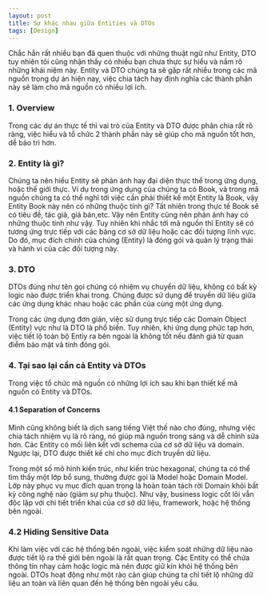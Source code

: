 ```yaml
---
layout: post
title: Sự khác nhau giữa Entities và DTOs
tags: [Design]
---
```

Chắc hẳn rất nhiều bạn đã quen thuộc với những thuật ngữ như Entity, DTO tuy nhiên tôi cũng nhận thấy có nhiều bạn chưa thực sự hiểu và nắm rõ những khái niệm này.
Entity và DTO chúng ta sẽ gặp rất nhiều trong các mã nguồn trong dự án hiện nay, việc chia tách hay định nghĩa các thành phần này sẽ làm cho mã nguồn có nhiều lợi ích.

### 1. Overview
   
Trong các dự án thực tế thì vai trò của Entity và DTO được phân chia rất rõ ràng, việc hiểu và tổ chức 2 thành phần này sẽ giúp cho mã nguồn tốt hơn, dễ bảo trì hơn.

### 2. Entity là gì?

Chúng ta nên hiểu Entity sẽ phản ảnh hay đại diện thực thể trong ứng dụng, hoặc thế giới thực. Ví dụ trong ứng dụng của chúng ta có Book, và trong mã nguồn chúng ta có thể 
nghĩ tới việc cần phải thiết kế một Entity là Book, vậy Entity Book này nên có những thuộc tính gì? Tất nhiên trong thực tế Book sẽ có tiêu đề, tác giả, giá bán,etc. Vậy nên
Entity cũng nên phản ánh hay có những thuộc tính như vậy. Tuy nhiên khi nhắc tới mã nguồn thì Entity sẽ có tương ứng trực tiếp với các bảng cơ sở dữ liệu hoặc các đối tượng lĩnh vực. Do đó, mục đích chính của chúng (Entity) là đóng gói và quản lý trạng thái và hành vi của các đối tượng này.

### 3. DTO
DTOs đúng như tên gọi chúng có nhiệm vụ chuyển dữ liệu, không có bất kỳ logic nào được triển khai trong. Chúng được sử dụng để truyền dữ liệu giữa các ứng dụng khác nhau hoặc các phần của cùng một ứng dụng.

Trong các ứng dụng đơn giản, việc sử dụng trực tiếp các Domain Object (Entity) vực như là DTO là phổ biến. Tuy nhiên, khi ứng dụng phức tạp hơn, việc tiết lộ toàn bộ Entỉy ra bên ngoài là không tốt nếu đánh giá từ quan điểm bảo mật và tính đóng gói.

### 4. Tại sao lại cần cả Entity và DTOs
Trong việc tổ chức mã nguồn có những lợi ích sau khi bạn thiết kế mã nguồn có Entity và DTOs.

#### 4.1 Separation of Concerns 
Mình cũng không biết là dịch sang tiếng Việt thế nào cho đúng, nhưng việc chia tách nhiệm vụ là rõ ràng, nó giúp mã nguồn trong sáng và dễ chỉnh sửa hơn.
Các Entity có mối liên kết với schema của cơ sở dữ liệu và domain. Ngược lại, DTO được thiết kế chỉ cho mục đích truyền dữ liệu.

Trong một số mô hình kiến trúc, như kiến trúc hexagonal, chúng ta có thể tìm thấy một lớp bổ sung, thường được gọi là Model hoặc Domain Model. Lớp này phục vụ mục đích quan trọng là hoàn toàn tách rời Domain khỏi bất kỳ công nghệ nào (giảm sự phụ thuộc). Như vậy, business logic cốt lõi vẫn độc lập với chi tiết triển khai của cơ sở dữ liệu, framework, hoặc hệ thống bên ngoài.

### 4.2 Hiding Sensitive Data
Khi làm việc với các hệ thống bên ngoài, việc kiểm soát những dữ liệu nào được tiết lộ ra thế giới bên ngoài là rất quan trọng. Các Entity có thể chứa thông tin nhạy cảm hoặc logic mà nên được giữ kín khỏi hệ thống bên ngoài. DTOs hoạt động như một rào cản giúp chúng ta chỉ tiết lộ những dữ liệu an toàn và liên quan đến hệ thống bên ngoài yêu cầu.




